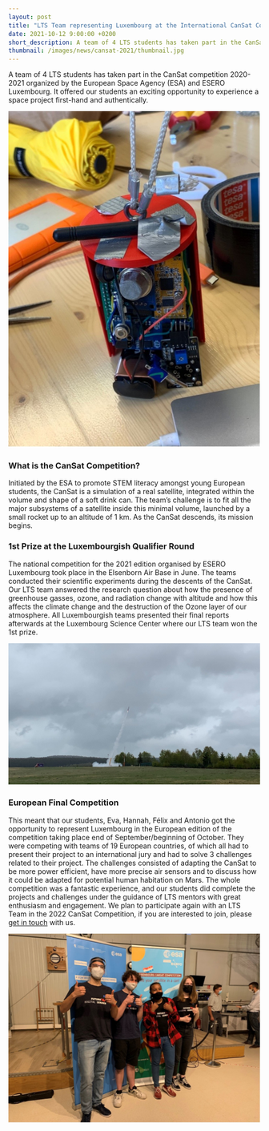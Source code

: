 ```yaml
---
layout: post
title: "LTS Team representing Luxembourg at the International CanSat Competition"
date: 2021-10-12 9:00:00 +0200
short_description: A team of 4 LTS students has taken part in the CanSat competition 2020-2021 organized by the European Space Agency (ESA) and ESERO Luxembourg.
thumbnail: /images/news/cansat-2021/thumbnail.jpg
---
```


A team of 4 LTS students has taken part in the CanSat competition 2020-2021 organized by the European Space Agency (ESA) and ESERO Luxembourg. 
It offered our students an exciting opportunity to experience a space project first-hand and authentically.

![The CanSat that the LTS Student built](/images/news/cansat-2021/cansat.jpg)

### What is the CanSat Competition?
Initiated by the ESA to promote STEM literacy amongst young European students, the CanSat is a simulation of a real satellite, integrated within the volume and shape of a soft drink can. The team’s challenge is to fit all the major subsystems of a satellite inside this minimal volume, launched by a small rocket up to an altitude of 1 km. As the CanSat descends, its mission begins.

### 1st Prize at the Luxembourgish Qualifier Round
The national competition for the 2021 edition organised by ESERO Luxembourg took place in the Elsenborn Air Base in June. The teams conducted their scientific experiments during the descents of the CanSat. Our LTS team answered the research question about how the presence of greenhouse gasses, ozone, and radiation change with altitude and how this affects the climate change and the destruction of the Ozone layer of our atmosphere. All Luxembourgish teams presented their final reports afterwards at the Luxembourg Science Center where our LTS team won the 1st prize.

![The launch of their CanSat at the Elsenborn Air Base](/images/news/cansat-2021/cansat5.jpg)

### European Final Competition
This meant that our students, Eva, Hannah, Félix and Antonio got the opportunity to represent Luxembourg in the European edition of the competition taking place end of September/beginning of October. They were competing with teams of 19 European countries, of which all had to present their project to an international jury and had to solve 3 challenges related to their project. The challenges consisted of adapting the CanSat to be more power efficient, have more precise air sensors and to discuss how it could be adapted for potential human habitation on Mars.
The whole competition was a fantastic experience, and our students did complete the projects and challenges under the guidance of LTS mentors with great enthusiasm and engagement. We plan to participate again with an LTS Team in the 2022 CanSat Competition, if you are interested to join, please [get in touch](https://www.techschool.lu/contact) with us. 

![Eva, Hannah, Félix and Antonio celebrating](/images/news/cansat-2021/cansat3.jpg)